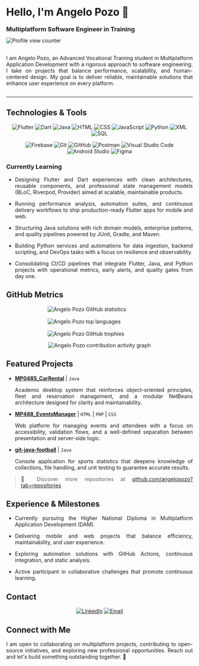 <h1>Hello, I'm Angelo Pozo 👋</h1>
<div style="display: flex; align-items: center; gap: 12px; flex-wrap: wrap;">
  <h3 style="margin: 0;">Multiplatform Software Engineer in Training</h3>
  <img src="https://komarev.com/ghpvc/?username=angelopozo&label=Profile+views&color=0e75b6&style=flat" alt="Profile view counter" />
</div>
<div style="display: flex; align-items: center; gap: 28px; flex-wrap: wrap; margin-top: 16px;">
  <div style="flex: 1 1 360px;">
    <p align="justify">I am Angelo Pozo, an Advanced Vocational Training student in Multiplatform Application Development with a rigorous approach to software engineering. I take on projects that balance performance, scalability, and human-centered design. My goal is to deliver reliable, maintainable solutions that enhance user experience on every platform.</p>
  </div>
</div>

---

## Technologies & Tools

<p align="center">
  <img src="https://img.shields.io/badge/Flutter-02569B?style=for-the-badge&logo=flutter&logoColor=white" alt="Flutter" />
  <img src="https://img.shields.io/badge/Dart-0175C2?style=for-the-badge&logo=dart&logoColor=white" alt="Dart" />
  <img src="https://img.shields.io/badge/Java-007396?style=for-the-badge&logo=openjdk&logoColor=white" alt="Java" />
  <img src="https://img.shields.io/badge/HTML5-E34F26?style=for-the-badge&logo=html5&logoColor=white" alt="HTML" />
  <img src="https://img.shields.io/badge/CSS3-1572B6?style=for-the-badge&logo=css3&logoColor=white" alt="CSS" />
  <img src="https://img.shields.io/badge/JavaScript-F7DF1E?style=for-the-badge&logo=javascript&logoColor=black" alt="JavaScript" />
  <img src="https://img.shields.io/badge/Python-3776AB?style=for-the-badge&logo=python&logoColor=white" alt="Python" />
  <img src="https://img.shields.io/badge/XML-8A2BE2?style=for-the-badge&logo=xml&logoColor=white" alt="XML" />
  <img src="https://img.shields.io/badge/SQL-336791?style=for-the-badge&logo=postgresql&logoColor=white" alt="SQL" />
</p>

<p align="center">
  <img src="https://img.shields.io/badge/Firebase-FFCA28?style=for-the-badge&logo=firebase&logoColor=black" alt="Firebase" />
  <img src="https://img.shields.io/badge/Git-F05032?style=for-the-badge&logo=git&logoColor=white" alt="Git" />
  <img src="https://img.shields.io/badge/GitHub-181717?style=for-the-badge&logo=github&logoColor=white" alt="GitHub" />
  <img src="https://img.shields.io/badge/Postman-FF6C37?style=for-the-badge&logo=postman&logoColor=white" alt="Postman" />
  <img src="https://img.shields.io/badge/VS%20Code-007ACC?style=for-the-badge&logo=visualstudiocode&logoColor=white" alt="Visual Studio Code" />
  <img src="https://img.shields.io/badge/Android%20Studio-3DDC84?style=for-the-badge&logo=androidstudio&logoColor=white" alt="Android Studio" />
  <img src="https://img.shields.io/badge/Figma-F24E1E?style=for-the-badge&logo=figma&logoColor=white" alt="Figma" />
</p>

### Currently Learning

<ul>
  <li><p align="justify">Designing Flutter and Dart experiences with clean architectures, reusable components, and professional state management models (BLoC, Riverpod, Provider) aimed at scalable, maintainable products.</p></li>
  <li><p align="justify">Running performance analysis, automation suites, and continuous delivery workflows to ship production-ready Flutter apps for mobile and web.</p></li>
  <li><p align="justify">Structuring Java solutions with rich domain models, enterprise patterns, and quality pipelines powered by JUnit, Gradle, and Maven.</p></li>
  <li><p align="justify">Building Python services and automations for data ingestion, backend scripting, and DevOps tasks with a focus on resilience and observability.</p></li>
  <li><p align="justify">Consolidating CI/CD pipelines that integrate Flutter, Java, and Python projects with operational metrics, early alerts, and quality gates from day one.</p></li>
</ul>

## GitHub Metrics

<div style="display: flex; flex-wrap: wrap; gap: 16px; justify-content: center;">
  <img src="https://github-readme-stats.vercel.app/api?username=angelopozo&show_icons=true&hide_title=true&theme=transparent&hide_border=true&locale=en" alt="Angelo Pozo GitHub statistics" style="max-width: 48%; min-width: 280px;" />
  <img src="https://github-readme-stats.vercel.app/api/top-langs/?username=angelopozo&layout=compact&theme=transparent&hide_border=true&locale=en" alt="Angelo Pozo top languages" style="max-width: 48%; min-width: 280px;" />
  <img src="https://github-profile-trophy.vercel.app/?username=angelopozo&theme=flat&no-frame=true&margin-w=8" alt="Angelo Pozo GitHub trophies" style="max-width: 48%; min-width: 280px;" />
</div>

<p align="center">
  <img src="https://github-readme-activity-graph.vercel.app/graph?username=angelopozo&bg_color=ffffff00&color=0e75b6&line=58a6ff&point=1f6feb&area=true&hide_border=true" alt="Angelo Pozo contribution activity graph" />
</p>

## Featured Projects

<ul>
  <li>
    <p align="justify"><a href="https://github.com/angelopozo/MP0485_CarRental"><strong>MP0485_CarRental</strong></a> | <code>Java</code></p>
    <p align="justify">Academic desktop system that reinforces object-oriented principles, fleet and reservation management, and a modular NetBeans architecture designed for clarity and maintainability.</p>
  </li>
  <li>
    <p align="justify"><a href="https://github.com/angelopozo/MP488_EventsManager"><strong>MP488_EventsManager</strong></a> | <code>HTML</code> | <code>PHP</code> | <code>CSS</code></p>
    <p align="justify">Web platform for managing events and attendees with a focus on accessibility, validation flows, and a well-defined separation between presentation and server-side logic.</p>
  </li>
  <li>
    <p align="justify"><a href="https://github.com/angelopozo/git-java-football"><strong>git-java-football</strong></a> | <code>Java</code></p>
    <p align="justify">Console application for sports statistics that deepens knowledge of collections, file handling, and unit testing to guarantee accurate results.</p>
  </li>
</ul>

<blockquote>
  <p align="justify">&#127775; Discover more repositories at <a href="https://github.com/angelopozo?tab=repositories">github.com/angelopozo?tab=repositories</a></p>
</blockquote>

## Experience & Milestones

<ul>
  <li><p align="justify">Currently pursuing the Higher National Diploma in Multiplatform Application Development (DAM).</p></li>
  <li><p align="justify">Delivering mobile and web projects that balance efficiency, maintainability, and user experience.</p></li>
  <li><p align="justify">Exploring automation solutions with GitHub Actions, continuous integration, and static analysis.</p></li>
  <li><p align="justify">Active participant in collaborative challenges that promote continuous learning.</p></li>
</ul>

## Contact

<p align="center">
  <a href="https://www.linkedin.com/in/angelo-giovanni-pozo-p%C3%A9rez-882765306/" target="_blank"><img src="https://img.shields.io/badge/LinkedIn-0A66C2?style=for-the-badge&logo=linkedin&logoColor=white" alt="LinkedIn" /></a>
  <a href="mailto:angeloo.pozo@gmail.com"><img src="https://img.shields.io/badge/Email-DB4437?style=for-the-badge&logo=gmail&logoColor=white" alt="Email" /></a>
</p>

## Connect with Me

<p align="justify">I am open to collaborating on multiplatform projects, contributing to open-source initiatives, and exploring new professional opportunities. Reach out and let's build something outstanding together. &#128640;</p>
